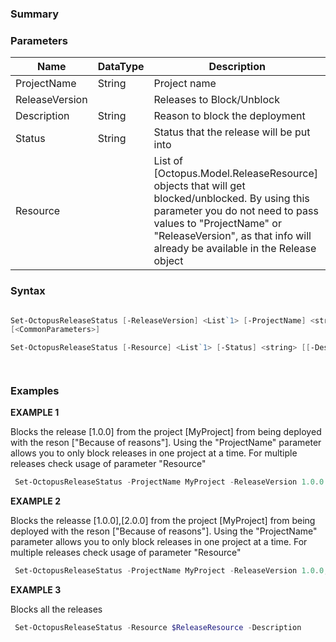 ﻿### Summary


### Parameters
| Name | DataType          | Description |
| ------------- | ----------- | ----------- |
| ProjectName | String |  Project name     |
| ReleaseVersion |  |  Releases to Block/Unblock     |
| Description | String |  Reason to block the deployment     |
| Status | String |  Status that the release will be put into     |
| Resource |  |  List of [Octopus.Model.ReleaseResource] objects that will get blocked/unblocked. By using this parameter you do not need  to pass values to "ProjectName" or "ReleaseVersion", as that info will already be available in the Release object     |

### Syntax
``` powershell

Set-OctopusReleaseStatus [-ReleaseVersion] <List`1> [-ProjectName] <string> [-Status] <string> [[-Description] <string>] 
[<CommonParameters>]

Set-OctopusReleaseStatus [-Resource] <List`1> [-Status] <string> [[-Description] <string>] [<CommonParameters>]




``` 

### Examples 

**EXAMPLE 1**

Blocks the release [1.0.0] from the project [MyProject] from being deployed with the reson ["Because of reasons"]. Using the "ProjectName" parameter allows you to only block releases in one project at a time. For multiple releases check usage of parameter "Resource"

``` powershell 
 Set-OctopusReleaseStatus -ProjectName MyProject -ReleaseVersion 1.0.0 -Description "Because of reasons"
``` 

**EXAMPLE 2**

Blocks the releasse [1.0.0],[2.0.0] from the project [MyProject] from being deployed with the reson ["Because of reasons"]. Using the "ProjectName" parameter allows you to only block releases in one project at a time. For multiple releases check usage of parameter "Resource"

``` powershell 
 Set-OctopusReleaseStatus -ProjectName MyProject -ReleaseVersion 1.0.0, 2.0.0 -Description "Because of reasons"
``` 

**EXAMPLE 3**

Blocks all the releases

``` powershell 
 Set-OctopusReleaseStatus -Resource $ReleaseResource -Description
``` 

